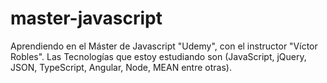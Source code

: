 # master-javascript
Aprendiendo en el Máster de Javascript  "Udemy", con el instructor "Víctor Robles". Las Tecnologías que estoy estudiando son (JavaScript, jQuery, JSON, TypeScript, Angular, Node, MEAN entre otras).
